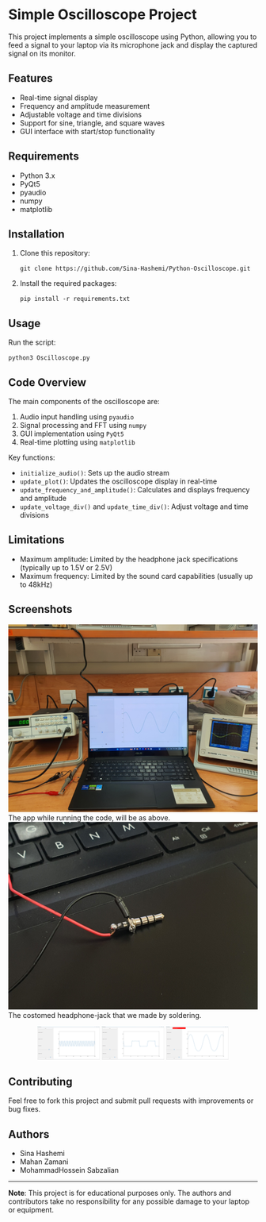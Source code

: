 # Simple Oscilloscope Project

This project implements a simple oscilloscope using Python, allowing you to feed a signal to your laptop via its microphone jack and display the captured signal on its monitor.

## Features

- Real-time signal display
- Frequency and amplitude measurement
- Adjustable voltage and time divisions
- Support for sine, triangle, and square waves
- GUI interface with start/stop functionality 

## Requirements

- Python 3.x
- PyQt5
- pyaudio
- numpy
- matplotlib

## Installation

1. Clone this repository:
   ```
   git clone https://github.com/Sina-Hashemi/Python-Oscilloscope.git
   ```
2. Install the required packages:
   ```
   pip install -r requirements.txt
   ```

## Usage

Run the script:

```
python3 Oscilloscope.py
```

## Code Overview

The main components of the oscilloscope are:

1. Audio input handling using `pyaudio`
2. Signal processing and FFT using `numpy`
3. GUI implementation using `PyQt5`
4. Real-time plotting using `matplotlib`

Key functions:

- `initialize_audio()`: Sets up the audio stream
- `update_plot()`: Updates the oscilloscope display in real-time
- `update_frequency_and_amplitude()`: Calculates and displays frequency and amplitude
- `update_voltage_div()` and `update_time_div()`: Adjust voltage and time divisions

## Limitations

- Maximum amplitude: Limited by the headphone jack specifications (typically up to 1.5V or 2.5V)
- Maximum frequency: Limited by the sound card capabilities (usually up to 48kHz)

## Screenshots

![app while running the code](Figs/1.jpg)
The app while running the code, will be as above.
![costome headphone-jack](Figs/2.jpg)
The costomed headphone-jack that we made by soldering.

<p align="center">
   <img src="Figs/3.png" alt="App image" width=25% text-align=center >
   <img src="Figs/4.png" alt="App image" width=25% text-align=center >
   <img src="Figs/5.png" alt="App image" width=25% text-align=center >
</p>

## Contributing

Feel free to fork this project and submit pull requests with improvements or bug fixes.

## Authors

- Sina Hashemi
- Mahan Zamani
- MohammadHossein Sabzalian

---

**Note**: This project is for educational purposes only. The authors and contributors take no responsibility for any possible damage to your laptop or equipment.

